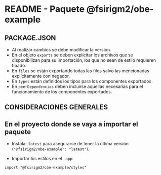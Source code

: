 # README - Paquete @fsirigm2/obe-example

## PACKAGE.JSON

- Al realizar cambios se debe modificar la versión.
- En el objeto `exports` se deben explicitar los archivos que se disponibilizan para su importación, los que no sean de estilo requieren tipado.
- En `files` se están exportando todas las files salvo las mencionadas explícitamente con negador.
- En `types` están definidos los tipos para los componentes exportados.
- En `peerDependencies` deben incluirse aquellas necesarias para el funcionamiento de los componentes exportados.

## CONSIDERACIONES GENERALES

## En el proyecto donde se vaya a importar el paquete

- Instalar `latest` para asegurarse de tener la última versión (`"@fsirigm2/obe-example": "latest"`).

- Importar los estilos en el `_app`:

```
import "@fsirigm2/obe-example/styles"
```
